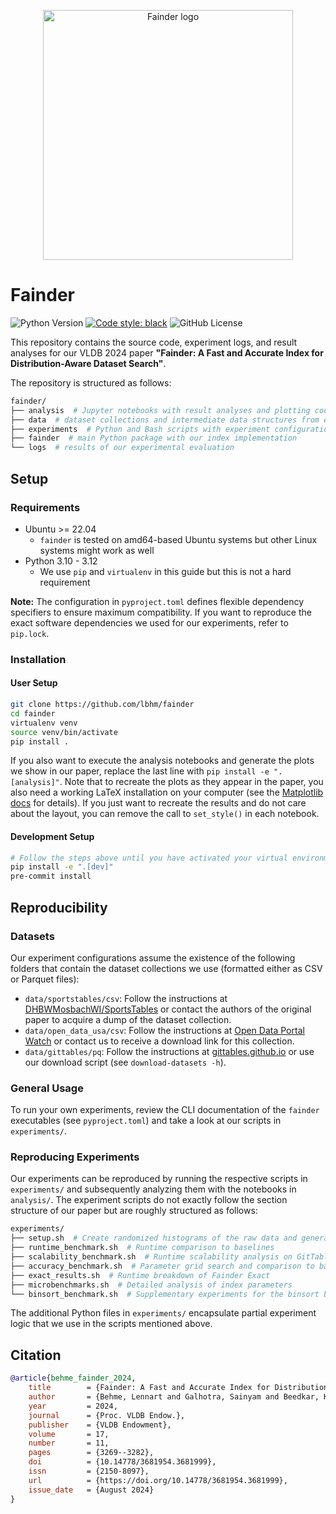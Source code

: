 <p align="center">
  <picture>
    <img alt="Fainder logo" src="https://github.com/user-attachments/assets/41686649-f1c1-4b60-824e-80c322c5da85" width="400">
  </picture>
</p>

# Fainder

![Python Version](https://img.shields.io/python/required-version-toml?tomlFilePath=https%3A%2F%2Fraw.githubusercontent.com%2Flbhm%2Ffainder%2Fmain%2Fpyproject.toml)
[![Code style: black](https://img.shields.io/badge/code%20style-black-000000.svg)](https://github.com/psf/black)
![GitHub License](https://img.shields.io/github/license/lbhm/fainder)

This repository contains the source code, experiment logs, and result analyses for our VLDB 2024
paper **"Fainder: A Fast and Accurate Index for Distribution-Aware Dataset Search"**.

The repository is structured as follows:

```bash
fainder/
├── analysis  # Jupyter notebooks with result analyses and plotting code
├── data  # dataset collections and intermediate data structures from experiments
├── experiments  # Python and Bash scripts with experiment configurations
├── fainder  # main Python package with our index implementation
└── logs  # results of our experimental evaluation
```

## Setup

### Requirements

- Ubuntu >= 22.04
  - `fainder` is tested on amd64-based Ubuntu systems but other Linux systems might work as well
- Python 3.10 - 3.12
  - We use `pip` and `virtualenv` in this guide but this is not a hard requirement

**Note:** The configuration in `pyproject.toml` defines flexible dependency specifiers to ensure
maximum compatibility. If you want to reproduce the exact software dependencies we used for our
experiments, refer to `pip.lock`.

### Installation

#### User Setup

```bash
git clone https://github.com/lbhm/fainder
cd fainder
virtualenv venv
source venv/bin/activate
pip install .
```

If you also want to execute the analysis notebooks and generate the plots we show in our paper,
replace the last line with `pip install -e ".[analysis]"`. Note that to recreate the plots
as they appear in the paper, you also need a working LaTeX installation on your computer (see the
[Matplotlib docs](https://matplotlib.org/stable/users/explain/text/usetex.html) for details). If
you just want to recreate the results and do not care about the layout, you can remove the call to
`set_style()` in each notebook.

#### Development Setup

```bash
# Follow the steps above until you have activated your virtual environment
pip install -e ".[dev]"
pre-commit install
```

## Reproducibility

### Datasets

Our experiment configurations assume the existence of the following folders that contain the
dataset collections we use (formatted either as CSV or Parquet files):

- `data/sportstables/csv`: Follow the instructions at [DHBWMosbachWI/SportsTables](https://github.com/DHBWMosbachWI/SportsTables) or contact the authors of the original paper to acquire a dump of the dataset collection.
- `data/open_data_usa/csv`: Follow the instructions at [Open Data Portal Watch](https://data.wu.ac.at/portalwatch/about) or contact us to receive a download link for this collection.
- `data/gittables/pq`: Follow the instructions at [gittables.github.io](https://gittables.github.io/) or use our download script (see `download-datasets -h`).

### General Usage

To run your own experiments, review the CLI documentation of the `fainder` executables (see
`pyproject.toml`) and take a look at our scripts in `experiments/`.

### Reproducing Experiments

Our experiments can be reproduced by running the respective scripts in `experiments/` and
subsequently analyzing them with the notebooks in `analysis/`. The experiment scripts do not
exactly follow the section structure of our paper but are roughly structured as follows:

```bash
experiments/
├── setup.sh  # Create randomized histograms of the raw data and generate benchmark queries
├── runtime_benchmark.sh  # Runtime comparison to baselines
├── scalability_benchmark.sh  # Runtime scalability analysis on GitTables
├── accuracy_benchmark.sh  # Parameter grid search and comparison to baselines
├── exact_results.sh  # Runtime breakdown of Fainder Exact
├── microbenchmarks.sh  # Detailed analysis of index parameters
└── binsort_benchmark.sh  # Supplementary experiments for the binsort baseline
```

The additional Python files in `experiments/` encapsulate partial experiment logic that we use in
the scripts mentioned above.

## Citation

```bibtex
@article{behme_fainder_2024,
    title        = {Fainder: A Fast and Accurate Index for Distribution-Aware Dataset Search},
    author       = {Behme, Lennart and Galhotra, Sainyam and Beedkar, Kaustubh and Markl, Volker},
    year         = 2024,
    journal      = {Proc. VLDB Endow.},
    publisher    = {VLDB Endowment},
    volume       = 17,
    number       = 11,
    pages        = {3269--3282},
    doi          = {10.14778/3681954.3681999},
    issn         = {2150-8097},
    url          = {https://doi.org/10.14778/3681954.3681999},
    issue_date   = {August 2024}
}
```
